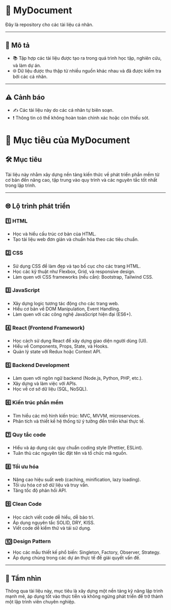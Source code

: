 # 📘 MyDocument

Đây là repository cho các tài liệu cá nhân.

---

## 📝 Mô tả
- 📚 Tập hợp các tài liệu được tạo ra trong quá trình học tập, nghiên cứu, và làm dự án.
- 🌐 Dữ liệu được thu thập từ nhiều nguồn khác nhau và đã được kiểm tra bởi các cá nhân.

---

## ⚠️ Cảnh báo
- ✍️ Các tài liệu này do các cá nhân tự biên soạn.
- ❗ Thông tin có thể không hoàn toàn chính xác hoặc còn thiếu sót.


# 🎯 Mục tiêu của MyDocument

## 🛠️ Mục tiêu
Tài liệu này nhằm xây dựng nền tảng kiến thức về phát triển phần mềm từ cơ bản đến nâng cao, tập trung vào quy trình và các nguyên tắc tốt nhất trong lập trình.  

---

## 🌐 Lộ trình phát triển

### 1️⃣ **HTML**
- Học và hiểu cấu trúc cơ bản của HTML.
- Tạo tài liệu web đơn giản và chuẩn hóa theo các tiêu chuẩn.

### 2️⃣ **CSS**
- Sử dụng CSS để làm đẹp và tạo bố cục cho các trang HTML.
- Học các kỹ thuật như Flexbox, Grid, và responsive design.
- Làm quen với CSS frameworks (nếu cần): Bootstrap, Tailwind CSS.

### 3️⃣ **JavaScript**
- Xây dựng logic tương tác động cho các trang web.
- Hiểu cơ bản về DOM Manipulation, Event Handling.
- Làm quen với các công nghệ JavaScript hiện đại (ES6+).

### 4️⃣ **React (Frontend Framework)**
- Học cách sử dụng React để xây dựng giao diện người dùng (UI).
- Hiểu về Components, Props, State, và Hooks.
- Quản lý state với Redux hoặc Context API.

### 5️⃣ **Backend Development**
- Làm quen với ngôn ngữ backend (Node.js, Python, PHP, etc.).
- Xây dựng và làm việc với APIs.
- Học về cơ sở dữ liệu (SQL, NoSQL).

### 6️⃣ **Kiến trúc phần mềm**
- Tìm hiểu các mô hình kiến trúc: MVC, MVVM, microservices.
- Phân tích và thiết kế hệ thống từ ý tưởng đến triển khai thực tế.

### 7️⃣ **Quy tắc code**
- Hiểu và áp dụng các quy chuẩn coding style (Prettier, ESLint).
- Tuân thủ các nguyên tắc đặt tên và tổ chức mã nguồn.

### 8️⃣ **Tối ưu hóa**
- Nâng cao hiệu suất web (caching, minification, lazy loading).
- Tối ưu hóa cơ sở dữ liệu và truy vấn.
- Tăng tốc độ phản hồi API.

### 9️⃣ **Clean Code**
- Học cách viết code dễ hiểu, dễ bảo trì.
- Áp dụng nguyên tắc SOLID, DRY, KISS.
- Viết code dễ kiểm thử và tái sử dụng.

### 🔟 **Design Pattern**
- Học các mẫu thiết kế phổ biến: Singleton, Factory, Observer, Strategy.
- Áp dụng chúng trong các dự án thực tế để giải quyết vấn đề.

---

## 🚀 Tầm nhìn
Thông qua tài liệu này, mục tiêu là xây dựng một nền tảng kỹ năng lập trình mạnh mẽ, áp dụng tốt vào thực tiễn và không ngừng phát triển để trở thành một lập trình viên chuyên nghiệp.